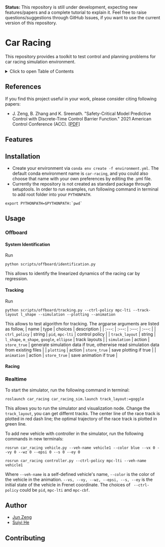 **Status:** This repository is still under development, expecting new features/papers and a complete tutorial to explain it. Feel free to raise questions/suggestions through GitHub Issues, if you want to use the current version of this repository.

Car Racing
==========

This repository provides a toolkit to test control and planning problems for car racing simulation environment.

<details>
 <summary>Click to open Table of Contents</summary>

## Table of Contents
- [References](#references)
- [Features](#features)
- [Installation](#installation)
- [Usage](#usage)
    - [Offboard](#offboard)
        - [System Identification](#system-identification)
        - [Tracking](#tracking)
        - [Racing](#racing)
    - [Realtime](#realtime)
- [Author](#author)
- [Contributing](#contributing)
</details>

## References
If you find this project useful in your work, please consider citing following papers:

* J. Zeng, B. Zhang and K. Sreenath. "Safety-Critical Model Predictive Control with Discrete-Time Control Barrier Function." 2021 American Control Conference (ACC). [[PDF]](https://arxiv.org/pdf/2007.11718.pdf)

## Features

## Installation
* Create your environment via `conda env create -f environment.yml`. The default conda environment name is `car-racing`, and you could also choose that name with your own preferences by editing the .yml file.
* Currently the repository is not created as standard package through setuptools. In order to run examples, run following command in terminal to add root folder into your `PYTHONPATH`.
```
export PYTHONPATH=$PYTHONPATH:`pwd`
```

## Usage

### Offboard
#### System Identification
Run
```
python scripts/offboard/identification.py
``` 
This allows to identify the linearized dynamics of the racing car by regression.

#### Tracking
Run
```
python scripts/offboard/tracking.py --ctrl-policy mpc-lti --track-layout l_shape --simulation --plotting --animation 
```
This allows to test algorithm for tracking. The argparse arguments are listed as follow,
| name | type | choices | description |
| :---: | :---: | :---: | :---: |
| `ctrl_policy` | string | `pid`, `mpc-lti` | control policy |
| `track_layout` | string | `l_shape`, `m_shape`, `google`, `ellipse` | track layouts |
| `simulation` | action | `store_true` | generate simulation data if true, otherwise read simulation data from existing files |
| `plotting` | action | `store_true` | save plotting if true |
| `animation` | action | `store_true` | save animation if true |

#### Racing

### Realtime
To start the simulator, run the following command in terminal:
```
roslaunch car_racing car_racing_sim.launch track_layout:=goggle
```
This allows you to run the simulator and visualization node. Change the `track_layout`, you can get differnt tracks. The center line of the race track is plotted in red dash line; the optimal trajectory of the race track is plotted in green line.

To add new vehicle with controller in the simulator, run the following commands in new terminals:
```
rosrun car_racing vehicle.py --veh-name vehicle1 --color blue --vx 0 --vy 0 --wz 0 --epsi 0 --s 0 --ey 0

rosrun car_racing controller.py --ctrl-policy mpc-lti --veh-name vehicle1
```
Where `--veh-name` is a self-defined vehicle's name, `--color` is the color of the vehicle in the animation. `--vs, --vy, --wz, --epsi, --s, --ey` is the initial state of the vehicle in Frenet coordinate. The choices of ` --ctrl-policy` could be `pid`, `mpc-lti` and `mpc-cbf`. 

## Author
- [Jun Zeng](https://github.com/junzengx14)
- [Suiyi He](https://github.com/hesuieins)

## Contributing